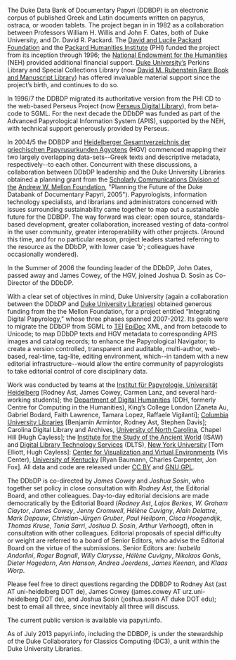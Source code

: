 The Duke Data Bank of Documentary Papyri (DDBDP) is an electronic corpus of published Greek and Latin documents written on papyrus, ostraca, or wooden tablets. The project began in in 1982 as a collaboration between Professors William H. Willis and John F. Oates, both of Duke University, and Dr. David R. Packard. The [David and Lucile Packard Foundation](http://www.packard.org/) and the [Packard Humanities Institute](http://www.packhum.org/) (PHI) funded the project from its inception through 1996; the [National Endowment for the Humanities](http://www.neh.gov/) (NEH) provided additional financial support. [Duke University’s](www.duke.edu) Perkins Library and Special Collections Library (now [David M. Rubenstein Rare Book and Manuscript Library](http://library.duke.edu/rubenstein/)) has offered invaluable material support since the project’s birth, and continues to do so.

In 1996/7 the DDBDP migrated its authoritative version from the PHI CD to the web-based Perseus Project (now [Perseus Digital Library](http://www.perseus.tufts.edu/hopper/)), from beta-code to SGML. For the next decade the DDbDP was funded as part of the Advanced Papyrological Information System (APIS), supported by the NEH, with technical support generously provided by Perseus.

In 2004/5 the DDBDP and [Heidelberger Gesamtverzeichnis der griechischen Papyrusurkunden Ägyptens](http://www.rzuser.uni-heidelberg.de/~gv0/) (HGV) commenced mapping their two largely overlapping data-sets--Greek texts and descriptive metadata, respectively--to each other. Concurrent with these discussions, a collaboration between DDbDP leadership and the Duke University Libraries obtained a planning grant from the [Scholarly Communications Division of the](http://www.mellon.org/grant_programs/programs/scit) [Andrew W. Mellon Foundation](http://www.mellon.org/), "Planning the Future of the Duke Databank of Documentary Papyri, 2005"). Papyrologists, information technology specialists, and librarians and administrators concerned with issues surrounding sustainability came together to map out a sustainable future for the DDBDP. The way forward was clear: open source, standards-based development, greater collaboration, increased vesting of data-control in the user community, greater interoperability with other projects. (Around this time, and for no particular reason, project leaders started referring to the resource as the DDbDP, with lower case 'b'; colleagues have occasionally wondered).

In the Summer of 2006 the founding leader of the DDbDP, John Oates, passed away and James Cowey, of the HGV, joined Joshua D. Sosin as Co-Director of the DDbDP.

With a clear set of objectives in mind, Duke University (again a collaboration between the DDbDP and [Duke University Libraries](http://library.duke.edu/)) obtained generous funding from the the Mellon Foundation, for a project entitled “Integrating Digital Papyrology,” whose three phases spanned 2007-2012. Its goals were to migrate the DDbDP from SGML to [TEI](http://www.tei-c.org/index.xml) [EpiDoc](http://sourceforge.net/p/epidoc/wiki/Home/) XML, and from betacode  to Unicode; to map DDbDP texts and HGV metadata to corresponding APIS images and catalog records; to enhance the Papyrological Navigator; to create a version controlled, transparent and auditable, multi-author, web-based, real-time, tag-lite, editing environment, which--in tandem with a new editorial infrastructure--would allow the entire community of papyrologists to take editorial control of core disciplinary data.

Work was conducted by teams at the [Institut für Papyrologie, Universität Heidelberg](http://www.uni-heidelberg.de/fakultaeten/philosophie/zaw/papy/) [Rodney Ast, James Cowey, Carmen Lanz, and several hard-working students]; the [Department of Digital Humanities](http://www.kcl.ac.uk/artshums/depts/ddh/index.aspx) (DDH, formerly Centre for Computing in the Humanities), King’s College London [Zaneta Au, Gabriel Bodard, Faith Lawrence, Tamara Lopez, Raffaele Vigilanti]; [Columbia University Libraries](http://library.columbia.edu/) [Benjamin Armintor, Rodney Ast, Stephen Davis]; Carolina Digital Library and Archives, [University of North Carolina](http://unc.edu/), Chapel Hill [Hugh Cayless]; the [Institute for the Study of the Ancient World](http://isaw.nyu.edu/) (ISAW) and [Digital Library Technology Services](http://dlib.nyu.edu/dlts/) (DLTS), [New York University](http://www.nyu.edu/) [Tom Elliott, Hugh Cayless]: [Center for Visualization and Virtual Environments](http://vis.uky.edu/) (Vis Center), [University of Kentucky](http://www.uky.edu/) [Ryan Baumann, Charles Carpenter, Jon Fox]. All data and code are released under [CC BY](http://creativecommons.org/licenses/by/3.0/) and [GNU GPL](http://www.gnu.org/licenses/gpl.html). 

The DDbDP is co-directed by *James Cowey* and *Joshua Sosin*, who together set policy in close consultation with *Rodney Ast*, the Editorial Board, and other colleagues. Day-to-day editorial decisions are made democratically by the Editorial Board (*Rodney Ast*, *Lajos Berkes*, *W. Graham Claytor*, *James Cowey*, *Jenny Cromwell*, *Hélène Cuvigny*, *Alain Delattre*, *Mark Depauw*, *Christian-Jürgen Gruber*, *Paul Heilporn*, *Cisca Hoogendijk*, *Thomas Kruse*, *Tonia Sarri*, *Joshua D. Sosin*, *Arthur Verhoogt*), often in consultation with other colleagues. Editorial proposals of special difficulty or weight are referred to a board of Senior Editors, who advise the Editorial Board on the virtue of the submissions. Senior Editors are: *Isabella Andorlini*, *Roger Bagnall*, *Willy Clarysse*, *Hélène Cuvigny*, *Nikolaos Gonis*, *Dieter Hagedorn*, *Ann Hanson*, *Andrea Joerdens*, *James Keenan*, and *Klaas Worp*.

Please feel free to direct questions regarding the DDBDP to Rodney Ast (ast AT uni-heidelberg DOT de), James Cowey (james.cowey AT urz.uni-heidelberg DOT de), and Joshua Sosin (joshua.sosin AT duke DOT edu); best to email all three, since inevitably all three will discuss.

The current public version is available via papyri.info.

As of July 2013 papyri.info, including the DDBDP, is under the stewardship of the Duke Collaboratory for Classics Computing (DC3), a unit within the Duke University Libraries.
